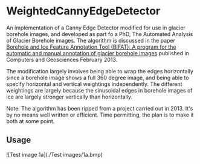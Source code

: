 # WeightedCannyEdgeDetector

An implementation of a Canny Edge Detector modified for use in glacier borehole images, and developed as part fo a PhD, The Automated Analysis of Glacier Borehole images. The algorithm is discussed in the paper [Borehole and Ice Feature Annotation Tool (BIFAT): A program for the automatic and manual annotation of glacier borehole images](https://www.sciencedirect.com/science/article/abs/pii/S0098300412003111) published in Computers and Geosciences February 2013.

The modification largely involves being able to wrap the edges horizontally since a borehole image shows a full 360 degree image, and being able to specify horizontal and vertical weightings independently. The different weightings are largely because the sinusoidal edges in borehole images of ice are largely stronger vertically than horizontally. 

Note: The algorithm has been ripped from a project carried out in 2013. It's by no means well written or efficient. Time permitting, the plan is to make it both at some point.

## Usage

![Test image 1a](./Test images/1a.bmp)



 
